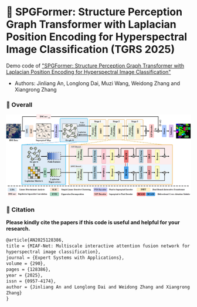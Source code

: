 # 📖 SPGFormer: Structure Perception Graph Transformer with Laplacian Position Encoding for Hyperspectral Image Classification (TGRS 2025)

Demo code of ["SPGFormer: Structure Perception Graph Transformer with Laplacian Position Encoding for Hyperspectral Image Classification"](https://www.sciencedirect.com/science/article/abs/pii/S0957417425020056)

- Authors: Jinliang An, Longlong Dai, Muzi Wang, Weidong Zhang and Xiangrong Zhang

### 🧩 Overall
<div align=center>
<img src="SPGFormer.png" width="700px">
</div>

### 🥰 Citation	

**Please kindly cite the papers if this code is useful and helpful for your research.**
```
@article{AN2025128386,
title = {MIAF-Net: Multiscale interactive attention fusion network for hyperspectral image classification},
journal = {Expert Systems with Applications},
volume = {290},
pages = {128386},
year = {2025},
issn = {0957-4174},
author = {Jinliang An and Longlong Dai and Weidong Zhang and Xiangrong Zhang}
}
```


